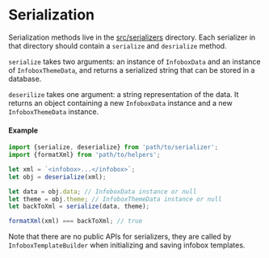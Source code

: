 # Serialization

Serialization methods live in the [src/serializers](../src/serializers) directory. Each serializer in that directory should contain a `serialize` and `desrialize` method. 

`serialize` takes two arguments: an instance of `InfoboxData` and an instance of `InfoboxThemeData`, and returns a serialized string that can be stored in a database. 

`deserilize` takes one argument: a string representation of the data. It returns an object containing a new `InfoboxData` instance and a new `InfoboxThemeData` instance. 

#### Example
```javascript
import {serialize, deserialize} from 'path/to/serializer';
import {formatXml} from 'path/to/helpers';

let xml = `<infobox>...</infobox>`;
let obj = deserialize(xml);

let data = obj.data; // InfoboxData instance or null
let theme = obj.theme; // InfoboxThemeData instance or null
let backToXml = serialize(data, theme);

formatXml(xml) === backToXml; // true 
```
Note that there are no public APIs for serializers, they are called by `InfoboxTemplateBuilder` when initializing and saving infobox templates. 
